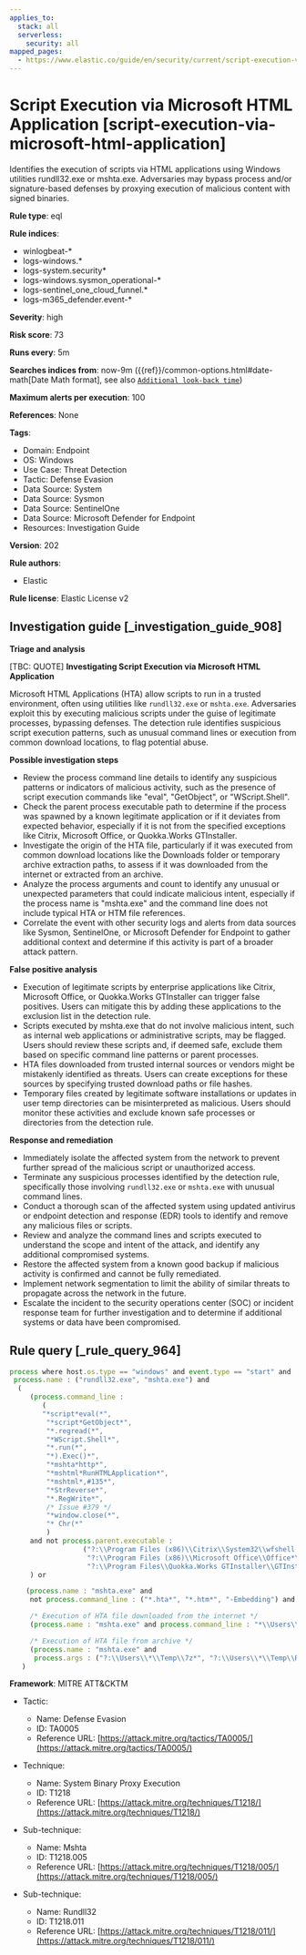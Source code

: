 ```yaml
---
applies_to:
  stack: all
  serverless:
    security: all
mapped_pages:
  - https://www.elastic.co/guide/en/security/current/script-execution-via-microsoft-html-application.html
---
```


# Script Execution via Microsoft HTML Application [script-execution-via-microsoft-html-application]

Identifies the execution of scripts via HTML applications using Windows utilities rundll32.exe or mshta.exe. Adversaries may bypass process and/or signature-based defenses by proxying execution of malicious content with signed binaries.

**Rule type**: eql

**Rule indices**:

* winlogbeat-*
* logs-windows.*
* logs-system.security*
* logs-windows.sysmon_operational-*
* logs-sentinel_one_cloud_funnel.*
* logs-m365_defender.event-*

**Severity**: high

**Risk score**: 73

**Runs every**: 5m

**Searches indices from**: now-9m ({{ref}}/common-options.html#date-math[Date Math format], see also [`Additional look-back time`](docs-content://solutions/security/detect-and-alert/create-detection-rule.md#rule-schedule))

**Maximum alerts per execution**: 100

**References**: None

**Tags**:

* Domain: Endpoint
* OS: Windows
* Use Case: Threat Detection
* Tactic: Defense Evasion
* Data Source: System
* Data Source: Sysmon
* Data Source: SentinelOne
* Data Source: Microsoft Defender for Endpoint
* Resources: Investigation Guide

**Version**: 202

**Rule authors**:

* Elastic

**Rule license**: Elastic License v2

## Investigation guide [_investigation_guide_908]

**Triage and analysis**

[TBC: QUOTE]
**Investigating Script Execution via Microsoft HTML Application**

Microsoft HTML Applications (HTA) allow scripts to run in a trusted environment, often using utilities like `rundll32.exe` or `mshta.exe`. Adversaries exploit this by executing malicious scripts under the guise of legitimate processes, bypassing defenses. The detection rule identifies suspicious script execution patterns, such as unusual command lines or execution from common download locations, to flag potential abuse.

**Possible investigation steps**

* Review the process command line details to identify any suspicious patterns or indicators of malicious activity, such as the presence of script execution commands like "eval", "GetObject", or "WScript.Shell".
* Check the parent process executable path to determine if the process was spawned by a known legitimate application or if it deviates from expected behavior, especially if it is not from the specified exceptions like Citrix, Microsoft Office, or Quokka.Works GTInstaller.
* Investigate the origin of the HTA file, particularly if it was executed from common download locations like the Downloads folder or temporary archive extraction paths, to assess if it was downloaded from the internet or extracted from an archive.
* Analyze the process arguments and count to identify any unusual or unexpected parameters that could indicate malicious intent, especially if the process name is "mshta.exe" and the command line does not include typical HTA or HTM file references.
* Correlate the event with other security logs and alerts from data sources like Sysmon, SentinelOne, or Microsoft Defender for Endpoint to gather additional context and determine if this activity is part of a broader attack pattern.

**False positive analysis**

* Execution of legitimate scripts by enterprise applications like Citrix, Microsoft Office, or Quokka.Works GTInstaller can trigger false positives. Users can mitigate this by adding these applications to the exclusion list in the detection rule.
* Scripts executed by mshta.exe that do not involve malicious intent, such as internal web applications or administrative scripts, may be flagged. Users should review these scripts and, if deemed safe, exclude them based on specific command line patterns or parent processes.
* HTA files downloaded from trusted internal sources or vendors might be mistakenly identified as threats. Users can create exceptions for these sources by specifying trusted download paths or file hashes.
* Temporary files created by legitimate software installations or updates in user temp directories can be misinterpreted as malicious. Users should monitor these activities and exclude known safe processes or directories from the detection rule.

**Response and remediation**

* Immediately isolate the affected system from the network to prevent further spread of the malicious script or unauthorized access.
* Terminate any suspicious processes identified by the detection rule, specifically those involving `rundll32.exe` or `mshta.exe` with unusual command lines.
* Conduct a thorough scan of the affected system using updated antivirus or endpoint detection and response (EDR) tools to identify and remove any malicious files or scripts.
* Review and analyze the command lines and scripts executed to understand the scope and intent of the attack, and identify any additional compromised systems.
* Restore the affected system from a known good backup if malicious activity is confirmed and cannot be fully remediated.
* Implement network segmentation to limit the ability of similar threats to propagate across the network in the future.
* Escalate the incident to the security operations center (SOC) or incident response team for further investigation and to determine if additional systems or data have been compromised.


## Rule query [_rule_query_964]

```js
process where host.os.type == "windows" and event.type == "start" and
 process.name : ("rundll32.exe", "mshta.exe") and
  (
     (process.command_line :
        (
        "*script*eval(*",
         "*script*GetObject*",
         "*.regread(*",
         "*WScript.Shell*",
         "*.run(*",
         "*).Exec()*",
         "*mshta*http*",
         "*mshtml*RunHTMLApplication*",
         "*mshtml*,#135*",
         "*StrReverse*",
         "*.RegWrite*",
         /* Issue #379 */
         "*window.close(*",
         "* Chr(*"
         )
     and not process.parent.executable :
                  ("?:\\Program Files (x86)\\Citrix\\System32\\wfshell.exe",
                   "?:\\Program Files (x86)\\Microsoft Office\\Office*\\MSACCESS.EXE",
                   "?:\\Program Files\\Quokka.Works GTInstaller\\GTInstaller.exe")
     ) or

    (process.name : "mshta.exe" and
     not process.command_line : ("*.hta*", "*.htm*", "-Embedding") and process.args_count >=2) or

     /* Execution of HTA file downloaded from the internet */
     (process.name : "mshta.exe" and process.command_line : "*\\Users\\*\\Downloads\\*.hta*") or

     /* Execution of HTA file from archive */
     (process.name : "mshta.exe" and
      process.args : ("?:\\Users\\*\\Temp\\7z*", "?:\\Users\\*\\Temp\\Rar$*", "?:\\Users\\*\\Temp\\Temp?_*", "?:\\Users\\*\\Temp\\BNZ.*"))
   )
```

**Framework**: MITRE ATT&CKTM

* Tactic:

    * Name: Defense Evasion
    * ID: TA0005
    * Reference URL: [https://attack.mitre.org/tactics/TA0005/](https://attack.mitre.org/tactics/TA0005/)

* Technique:

    * Name: System Binary Proxy Execution
    * ID: T1218
    * Reference URL: [https://attack.mitre.org/techniques/T1218/](https://attack.mitre.org/techniques/T1218/)

* Sub-technique:

    * Name: Mshta
    * ID: T1218.005
    * Reference URL: [https://attack.mitre.org/techniques/T1218/005/](https://attack.mitre.org/techniques/T1218/005/)

* Sub-technique:

    * Name: Rundll32
    * ID: T1218.011
    * Reference URL: [https://attack.mitre.org/techniques/T1218/011/](https://attack.mitre.org/techniques/T1218/011/)



